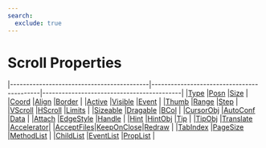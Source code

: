 ```yaml
---
search:
  exclude: true
---
```


<h1 class="heading"><span class="name">Scroll Properties</span></h1>

|-------------------------------------------|-------------------------------------------|-------------------------------------------|
|[Type](../properties/type.md)              |[Posn](../properties/posn.md)              |[Size](../properties/size.md)              |
|[Coord](../properties/coord.md)            |[Align](../properties/align.md)            |[Border](../properties/border.md)          |
|[Active](../properties/active.md)          |[Visible](../properties/visible.md)        |[Event](../properties/event.md)            |
|[Thumb](../properties/thumb.md)            |[Range](../properties/range.md)            |[Step](../properties/step.md)              |
|[VScroll](../properties/vscroll.md)        |[HScroll](../properties/hscroll.md)        |[Limits](../properties/limits.md)          |
|[Sizeable](../properties/sizeable.md)      |[Dragable](../properties/dragable.md)      |[BCol](../properties/bcol.md)              |
|[CursorObj](../properties/cursorobj.md)    |[AutoConf](../properties/autoconf.md)      |[Data](../properties/data.md)              |
|[Attach](../properties/attach.md)          |[EdgeStyle](../properties/edgestyle.md)    |[Handle](../properties/handle.md)          |
|[Hint](../properties/hint.md)              |[HintObj](../properties/hintobj.md)        |[Tip](../properties/tip.md)                |
|[TipObj](../properties/tipobj.md)          |[Translate](../properties/translate.md)    |[Accelerator](../properties/accelerator.md)|
|[AcceptFiles](../properties/acceptfiles.md)|[KeepOnClose](../properties/keeponclose.md)|[Redraw](../properties/redraw.md)          |
|[TabIndex](../properties/tabindex.md)      |[PageSize](../properties/pagesize.md)      |[MethodList](../properties/methodlist.md)  |
|[ChildList](../properties/childlist.md)    |[EventList](../properties/eventlist.md)    |[PropList](../properties/proplist.md)      |
